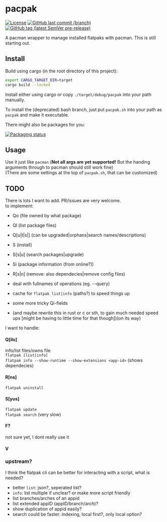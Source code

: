 # pacpak
[![License](https://img.shields.io/github/license/egnrse/pacpak)](https://github.com/egnrse/pacpak/blob/main/LICENSE)
[![GitHub last commit (branch)](https://img.shields.io/github/last-commit/egnrse/pacpak/main)](https://github.com/egnrse/pacpak/commits/main)
[![GitHub tag (latest SemVer pre-release)](https://img.shields.io/github/v/tag/egnrse/pacpak?label=version)](https://github.com/egnrse/pacpak/releases)

A pacman wrapper to manage installed flatpaks with pacman. This is still starting out.  

## Install
Build using cargo (in the root directory of this project):
```bash
export CARGO_TARGET_DIR=target
cargo build --locked
```
Install either using cargo or copy `./target/debug/pacpak` into your path manually.

To install the (deprecated) bash branch, just put `pacpak.sh` into your path as `pacpak` and make it executable.  

There might also be packages for you:

[![Packaging status](https://repology.org/badge/vertical-allrepos/pacpak.svg)](https://repology.org/project/pacpak/versions)

## Usage
Use it just like `pacman` (**Not all args are yet supported!** But the handing arguments through to pacman should still work fine)  
(There are some settings at the top of `pacpak.sh`, that can be customized) 


## TODO
There is lots I want to add. PR/issues are very welcome.  
to implement:  
- Qo (file owned by what package)
- Ql (list package files)
- Q\[u|t|s|\] (can be upgraded|orphans|search names/descriptions)
- S  (install)
- S\[s|u\] (search packages|upgrade)
- Si    (package information (from online?))
- R\[s|n\] (remove: also dependecies|remove config files)
- deal with fullnames of operations (eg. --query)
- cache for `flatpak list|info` (paths?) to speed things up
- some more tricky Qi-fields

- (and maybe rewrite this in rust or c or sth, to gain much needed speed ups [might be having to little time for that though])(on its way)  

I want to handle:
#### Q\[ilo\]
info/list files/owns file  
`flatpak [list|info]`  
`flatpak info --show-runtime --show-extensions <app-id>` (shows dependecies)  

#### R\[ns\]
`flatpak uninstall`  
#### S\[yus\]
`flatpak update`  
`flatpak search`    (very slow)  
#### F?
not sure yet, I dont really use it  
#### V

### upstream?
I think the flatpak cli can be better for interacting with a script, what is needed?  
- better `list`: json?, seperated list?
- `info`: list multiple if unclear? or make more script friendly
- list branches/arches of an appid
- list extended appID (appID/branch/arch)?
- show duplication of appid easily?
- search could be faster: indexing, local first?, only local option?
